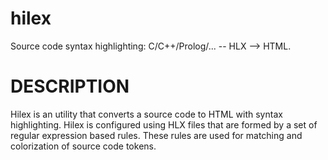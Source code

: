 hilex
=====

Source code syntax highlighting: C/C++/Prolog/... -- HLX --> HTML.


DESCRIPTION
===========

Hilex is an utility that converts a source code to HTML with syntax highlighting.
Hilex is configured using HLX files that are formed by a set of regular expression
based rules. These rules are used for matching and colorization of source code tokens.
 